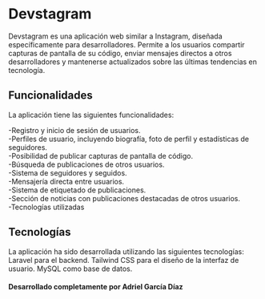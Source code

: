 <h1>Devstagram</h1>
Devstagram es una aplicación web similar a Instagram, diseñada específicamente para desarrolladores. Permite a los usuarios compartir capturas de pantalla de su código, enviar mensajes directos a otros desarrolladores y mantenerse actualizados sobre las últimas tendencias en tecnología.

<h2>Funcionalidades</h2>
La aplicación tiene las siguientes funcionalidades:

-Registro y inicio de sesión de usuarios.<br>
-Perfiles de usuario, incluyendo biografía, foto de perfil y estadísticas de seguidores.<br>
-Posibilidad de publicar capturas de pantalla de código.<br>
-Búsqueda de publicaciones de otros usuarios.<br>
-Sistema de seguidores y seguidos.<br>
-Mensajería directa entre usuarios.<br>
-Sistema de etiquetado de publicaciones.<br>
-Sección de noticias con publicaciones destacadas de otros usuarios.<br>
-Tecnologías utilizadas

<h2>Tecnologías</h2>
La aplicación ha sido desarrollada utilizando las siguientes tecnologías:
Laravel para el backend.
Tailwind CSS para el diseño de la interfaz de usuario.
MySQL como base de datos.

<b><h4>Desarrollado completamente por Adriel García Díaz</h4></b>
